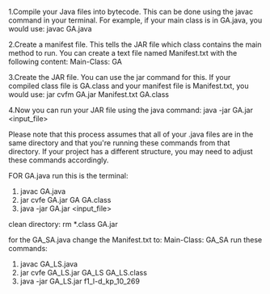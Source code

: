 1.Compile your Java files into bytecode. This can be done using the javac command in your terminal. For example, if your main class is in GA.java, you would use:
javac GA.java

2.Create a manifest file. This tells the JAR file which class contains the main method to run. You can create a text file named Manifest.txt with the following content:
Main-Class: GA

3.Create the JAR file. You can use the jar command for this. If your compiled class file is GA.class and your manifest file is Manifest.txt, you would use:
jar cvfm GA.jar Manifest.txt GA.class

4.Now you can run your JAR file using the java command:
java -jar GA.jar <input_file>

Please note that this process assumes that all of your .java files are in the same directory and that you're running these commands from that directory. If your project has a different structure, you may need to adjust these commands accordingly.

FOR GA.java run this is the terminal:
1. javac GA.java
2. jar cvfe GA.jar GA GA.class
3. java -jar GA.jar <input_file>

clean directory:
rm *.class GA.jar

for the GA_SA.java
change the Manifest.txt to: Main-Class: GA_SA
run these commands:
1. javac GA_LS.java
2. jar cvfe GA_LS.jar GA_LS GA_LS.class
3. java -jar GA_LS.jar f1_l-d_kp_10_269
